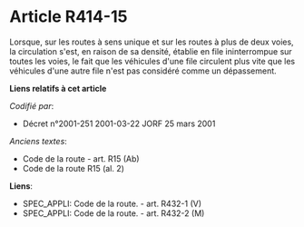 # Article R414-15

Lorsque, sur les routes à sens unique et sur les routes à plus de deux voies, la circulation s'est, en raison de sa densité,
établie en file ininterrompue sur toutes les voies, le fait que les véhicules d'une file circulent plus vite que les
véhicules d'une autre file n'est pas considéré comme un dépassement.

**Liens relatifs à cet article**

_Codifié par_:

  - Décret n°2001-251 2001-03-22 JORF 25 mars 2001

_Anciens textes_:

  - Code de la route - art. R15 (Ab)
  - Code de la route R15 (al. 2)

**Liens**:

  - SPEC_APPLI: Code de la route. - art. R432-1 (V)
  - SPEC_APPLI: Code de la route. - art. R432-2 (M)
